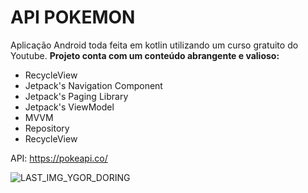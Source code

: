 # API POKEMON

Aplicação Android toda feita em kotlin utilizando um curso gratuito do Youtube. <b>Projeto conta com um conteúdo abrangente e valioso:</b>
- RecycleView
- Jetpack's Navigation Component
- Jetpack's Paging Library
- Jetpack's ViewModel
- MVVM
- Repository
- RecycleView

API: https://pokeapi.co/

![LAST_IMG_YGOR_DORING](https://user-images.githubusercontent.com/109803760/186411093-0c5a45f9-db8f-4135-a2d4-775aa1a44360.png)
